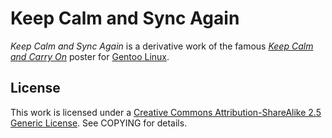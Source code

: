 Keep Calm and Sync Again
========================

*Keep Calm and Sync Again* is a derivative work of the famous *[Keep Calm and Carry On]* poster for [Gentoo Linux].

[Keep Calm and Carry On]: http://en.wikipedia.org/wiki/Keep_Calm_and_Carry_On
[Gentoo Linux]: http://www.gentoo.org/

License
-------

This work is licensed under a [Creative Commons Attribution-ShareAlike 2.5 Generic License][cc-by-sa]. See COPYING for details.

[cc-by-sa]: http://creativecommons.org/choose/results-one?license_code=by-sa&jurisdiction=&version=2.5&lang=en
